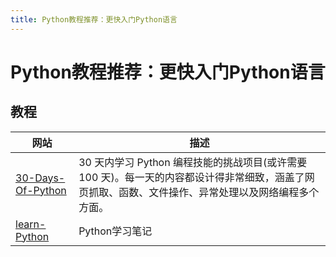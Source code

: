 ```yaml
---
title: Python教程推荐：更快入门Python语言
---
```


# Python教程推荐：更快入门Python语言

## 教程

| 网站                                                         | 描述                                                         |
| ------------------------------------------------------------ | ------------------------------------------------------------ |
| [30-Days-Of-Python](https://github.com/Asabeneh/30-Days-Of-Python) | 30 天内学​​习 Python 编程技能的挑战项目(或许需要 100 天)。每一天的内容都设计得非常细致，涵盖了网页抓取、函数、文件操作、异常处理以及网络编程多个方面。 |
| [learn-Python](https://yifengyou.gitbooks.io/learn-python/content/) | Python学习笔记                                               |